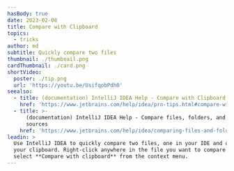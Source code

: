 ```yaml
---
hasBody: true
date: 2023-02-08
title: Compare with Clipboard
topics:
  - tricks
author: md
subtitle: Quickly compare two files
thumbnail: ./thumbnail.png
cardThumbnail: ./card.png
shortVideo:
  poster: ./tip.png
  url: 'https://youtu.be/UsifqobPdh0'
seealso:
  - title: (documentation) IntelliJ IDEA Help - Compare with Clipboard
    href: 'https://www.jetbrains.com/help/idea/pro-tips.html#compare-with-clipboard'
  - title: >-
      (documentation) IntelliJ IDEA Help - Compare files, folders, and text
      sources
    href: 'https://www.jetbrains.com/help/idea/comparing-files-and-folders.html'
leadin: >
  Use IntelliJ IDEA to quickly compare two files, one in your IDE and one in
  your clipboard. Right-click anywhere in the file you want to compare and
  select **Compare with clipboard** from the context menu.
---
```


